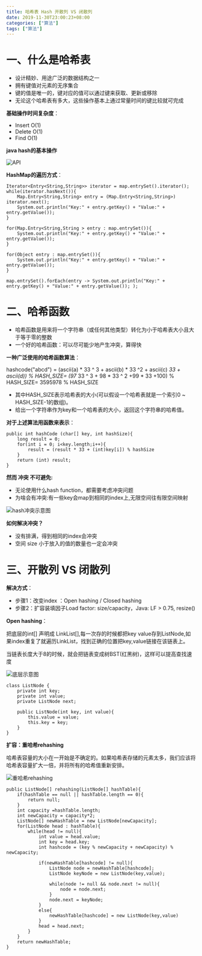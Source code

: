```yaml
---
title: 哈希表 Hash 开散列 VS 闭散列
date: 2019-11-30T23:00:23+08:00
categories: ["算法"]
tags: ["算法"]
---
```



# 一、什么是哈希表

- 设计精妙、用途广泛的数据结构之一
- 拥有键值对元素的无序集合
- 键的值是唯一的，键对应的值可以通过键来获取、更新或移除
- 无论这个哈希表有多大，这些操作基本上通过常量时间的键比较就可完成

**基础操作时间复杂度**：

- Insert O(1)
- Delete O(1)
- Find O(1)

**java hash的基本操作**

![API](/algorithm/11.png)

**HashMap的遍历方式**：

```angular2
Iterator<Entry<String,String>> iterator = map.entrySet().iterator();
while(iterator.hasNext()){
    Map.Entry<String,String> entry = (Map.Entry<String,String>) iterator.next();
    System.out.println("Key:" + entry.getKey() + "Value:" + entry.getValue());
}

for(Map.Entry<String,String > entry : map.entrySet()){
    System.out.println("Key:" + entry.getKey() + "Value:" + entry.getValue());
}

for(Object entry : map.entrySet()){
    System.out.println("Key:" + entry.getKey() + "Value:" + entry.getValue());
}

map.entrySet().forEach(entry -> System.out.println("Key:" + entry.getKey() + "Value:" + entry.getValue()); );

```

# 二、哈希函数

- 哈希函数是用来将一个字符串（或任何其他类型）转化为小于哈希表大小且大于等于零的整数
- 一个好的哈希函数：可以尽可能少地产生冲突，算得快

**一种广泛使用的哈希函数算法**：

hashcode("abcd") = (ascii(a) * 33 ^ 3 + ascii(b) * 33 ^2 + ascii(c) *33 + ascii(d)) % HASH_SIZE= (97* 33 ^ 3 + 98 * 33 ^ 2 +99 * 33 +100) % HASH_SIZE= 3595978 % HASH_SIZE

- 其中HASH_SIZE表示哈希表的大小(可以假设一个哈希表就是一个索引0 ~ HASH_SIZE-1的数组)。
- 给出一个字符串作为key和一个哈希表的大小，返回这个字符串的哈希值。
  
**对于上述算法用函数来表示**：

```angular2
public int hashCode (char[] key, int hashSize){
    long result = 0;
    for(int i = 0; i<key.length;i++){
        result = (result * 33 + (int)key[i]) % hashSize
    }
    return (int) result;
}
```

**然而 冲突 不可避免:**
 
- 无论使用什么hash function，都需要考虑冲突问题  
- 为啥会有冲突:有一些key会map到相同的index上,无限空间往有限空间映射

![hash冲突示意图](/algorithm/12.jpeg)
   
**如何解决冲突？**

- 没有排满，得到相同的index会冲突
- 空间 size 小于放入的值的数量也一定会冲突

# 三、开散列 VS 闭散列

**解决方式**：

- 步骤1：改变index ：Open hashing / Closed hashing
- 步骤2：扩容装填因子Load factor: size/capacity，Java: LF > 0.75, resize()

**Open hashing**：

把底层的int[] 声明成 LinkList[],每一次存的时候都把key value存到ListNode,如果index重复了就遍历LinkList，找到正确的位置把key,value链接在该链表上。

当链表长度大于8的时候，就会把链表变成树BST(红黑树)，这样可以提高查找速度

![底层示意图](/algorithm/13.jpeg)


```angular2
class ListNode {
    private int key;
    private int value;
    private ListNode next;

    public ListNode(int key, int value){
        this.value = value;
        this.key = key;
    }
}
```

**扩容：重哈希rehashing**

哈希表容量的大小在一开始是不确定的。如果哈希表存储的元素太多，我们应该将哈希表容量扩大一倍，并将所有的哈希值重新安排。

![重哈希rehashing](/algorithm/14.jpeg)



```angular2
public ListNode[] rehashing(ListNode[] hashTable){
    if(hashTable == null || hashTable.length == 0){
        return null;
    }
    int capacity =hashTable.length;
    int newCapacity = capacity*2;
    ListNode[] newHashTable = new ListNode[newCapacity];
    for(ListNode head : hashTable){
        while(head != null){
            int value = head.value;
            int key = head.key;
            int hashcode = (key % newCapacity + newCapacity) % newCapacity;

            if(newHashTable[hashcode] != null){
                ListNode node = newHashTable[hashcode];
                ListNode keyNode = new ListNode(key,value);

                while(node != null && node.next != null){
                    node = node.next;
                }
                node.next = keyNode;
            }
            else{
                newHashTable[hashcode] = new ListNode(key,value)
            }
            head = head.next;
        }
    }
    return newHashTable;
}
```
